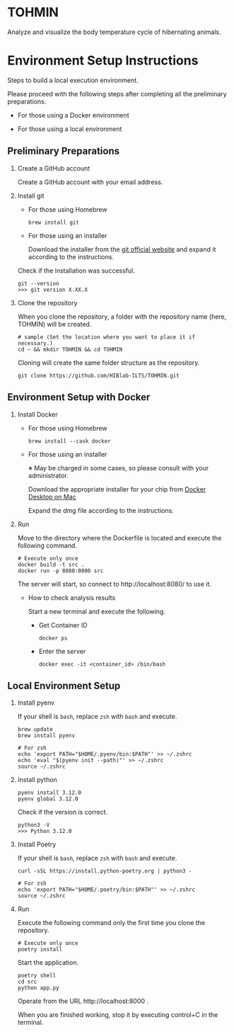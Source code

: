 # TOHMIN

Analyze and visualize the body temperature cycle of hibernating animals.

# Environment Setup Instructions

Steps to build a local execution environment.

Please proceed with the following steps after completing all the preliminary preparations.

- For those using a Docker environment

- For those using a local environment

## Preliminary Preparations

1. Create a GitHub account

    Create a GitHub account with your email address.

2. Install git

    - For those using Homebrew

        ```
        brew install git
        ```

    - For those using an installer

        Download the installer from the [git official website](https://git-scm.com/) and expand it according to the instructions.

    Check if the installation was successful.

    ```
    git --version
    >>> git version X.XX.X
    ```

3. Clone the repository

    When you clone the repository, a folder with the repository name (here, TOHMIN) will be created.

    ```
    # sample (Set the location where you want to place it if necessary.)
    cd ~ && mkdir TOHMIN && cd TOHMIN
    ```
    
    Cloning will create the same folder structure as the repository.

    ```
    git clone https://github.com/HIBlab-ILTS/TOHMIN.git
    ```

## Environment Setup with Docker

1. Install Docker

    - For those using Homebrew
    
        ```
        brew install --cask docker
        ```

    - For those using an installer

        ※ May be charged in some cases, so please consult with your administrator.

        Download the appropriate installer for your chip from [Docker Desktop on Mac](https://docs.docker.com/desktop/install/mac-install/)
        
        Expand the dmg file according to the instructions.


2. Run

    Move to the directory where the Dockerfile is located and execute the following command.

    ```
    # Execute only once
    docker build -t src .
    docker run -p 8080:8000 src
    ```

    The server will start, so connect to http://localhost:8080/ to use it.

    - How to check analysis results

        Start a new terminal and execute the following.

      - Get Container ID

        ```
        docker ps
        ```
    
      - Enter the server

        ```
        docker exec -it <container_id> /bin/bash
        ```


## Local Environment Setup

1. Install pyenv

    If your shell is `bash`, replace `zsh` with `bash` and execute.

    ```
    brew update
    brew install pyenv

    # For zsh
    echo 'export PATH="$HOME/.pyenv/bin:$PATH"' >> ~/.zshrc
    echo 'eval "$(pyenv init --path)"' >> ~/.zshrc
    source ~/.zshrc
    ```
        
2. Install python

    ```
    pyenv install 3.12.0
    pyenv global 3.12.0
    ```

    Check if the version is correct.

    ```
    python3 -V
    >>> Python 3.12.0
    ```

3. Install Poetry

    If your shell is `bash`, replace `zsh` with `bash` and execute.

    ```
    curl -sSL https://install.python-poetry.org | python3 -

    # For zsh
    echo 'export PATH="$HOME/.poetry/bin:$PATH"' >> ~/.zshrc
    source ~/.zshrc
    ```

4. Run

    Execute the following command only the first time you clone the repository.

    ```
    # Execute only once
    poetry install
    ```

    Start the application.

    ```
    poetry shell
    cd src
    python app.py
    ```

    Operate from the URL http://localhost:8000 .

    When you are finished working, stop it by executing control+C in the terminal.

